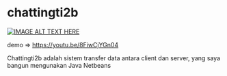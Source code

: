 # chattingti2b

[![IMAGE ALT TEXT HERE](https://i.ytimg.com/vi/8FiwCjYGn04/hqdefault.jpg)](https://www.youtube.com/watch?v=8FiwCjYGn04)

demo => https://youtu.be/8FiwCjYGn04

Chattingti2b adalah sistem transfer data antara client dan server, yang saya bangun mengunakan Java Netbeans
